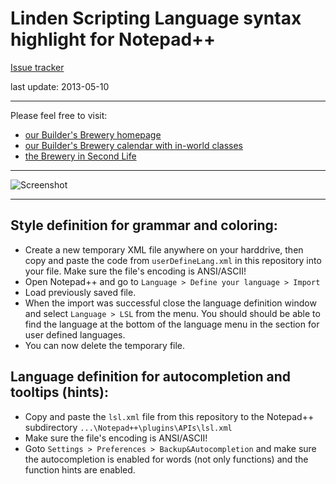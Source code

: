 # Linden Scripting Language syntax highlight for Notepad++ #

[Issue tracker](https://github.com/buildersbrewery/lsl-for-notepadplusplus/issues)

last update: 2013-05-10

----------

Please feel free to visit:
* [our Builder's Brewery homepage](http://www.buildersbrewery.com/)
* [our Builder's Brewery calendar with in-world classes](http://www.buildersbrewery.com/calendar/)
* [the Brewery in Second Life](http://maps.secondlife.com/secondlife/Builders%20Brewery/128/154/24/)

----------

![Screenshot](https://raw.github.com/buildersbrewery/lsl-for-notepadplusplus/master/static/lsl_syntax_for_notepad_plus_plus.png)

----------

## Style definition for grammar and coloring: ##

* Create a new temporary XML file anywhere on your harddrive, then copy and paste the code from `userDefineLang.xml` in this repository into your file. Make sure the file's encoding is ANSI/ASCII!
* Open Notepad++ and go to `Language > Define your language > Import`
* Load previously saved file.
* When the import was successful close the language definition window and select `Language > LSL` from the menu. You should should be able to find the language at the bottom of the language menu in the section for user defined languages.
* You can now delete the temporary file.

## Language definition for autocompletion and tooltips (hints): ##

* Copy and paste the `lsl.xml` file from this repository to the Notepad++ subdirectory `...\Notepad++\plugins\APIs\lsl.xml`
* Make sure the file's encoding is ANSI/ASCII!
* Goto `Settings > Preferences > Backup&Autocompletion` and make sure the autocompletion is enabled for words (not only functions) and the function hints are enabled.
